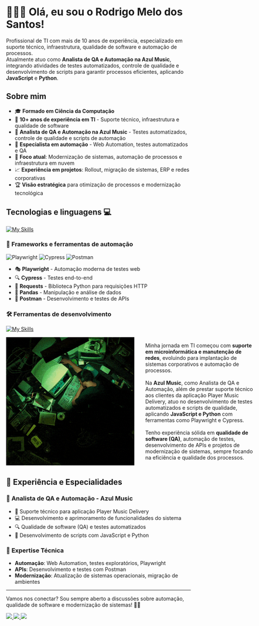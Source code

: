 # 🧑🏽‍💻 Olá, eu sou o Rodrigo Melo dos Santos!

<p align="left">
  Profissional de TI com mais de 10 anos de experiência, especializado em suporte técnico, infraestrutura, qualidade de software e automação de processos. <br>
  Atualmente atuo como <strong>Analista de QA e Automação na Azul Music</strong>, integrando atividades de testes automatizados, controle de qualidade e desenvolvimento de scripts para garantir processos eficientes, aplicando <strong>JavaScript</strong> e <strong>Python</strong>.
</p>

## Sobre mim

- 🎓 **Formado em Ciência da Computação**
- 💼 **10+ anos de experiência em TI** - Suporte técnico, infraestrutura e qualidade de software
- 🎵 **Analista de QA e Automação na Azul Music** - Testes automatizados, controle de qualidade e scripts de automação
- 🔧 **Especialista em automação** - Web Automation, testes automatizados e QA
- 🚀 **Foco atual**: Modernização de sistemas, automação de processos e infraestrutura em nuvem
- 📈 **Experiência em projetos**: Rollout, migração de sistemas, ERP e redes corporativas
- 🏆 **Visão estratégica** para otimização de processos e modernização tecnológica

## Tecnologias e linguagens 💻
[![My Skills](https://skillicons.dev/icons?i=python,js,html,mongodb)](https://skillicons.dev)

### 🚀 Frameworks e ferramentas de automação
![Playwright](https://img.shields.io/badge/Playwright-2EAD33?style=for-the-badge&logo=playwright&logoColor=white)
![Cypress](https://img.shields.io/badge/Cypress-17202C?style=for-the-badge&logo=cypress&logoColor=white)
![Postman](https://img.shields.io/badge/Postman-FF6C37?style=for-the-badge&logo=postman&logoColor=white)
- 🎭 **Playwright** - Automação moderna de testes web
- 🔍 **Cypress** - Testes end-to-end
- 🐍 **Requests** - Biblioteca Python para requisições HTTP
- 🐼 **Pandas** - Manipulação e análise de dados
- 📡 **Postman** - Desenvolvimento e testes de APIs

### 🛠️ Ferramentas de desenvolvimento
[![My Skills](https://skillicons.dev/icons?i=git,github,vscode,docker,linux,windows)](https://skillicons.dev)

<!-- Container flexível para imagem à esquerda e texto à direita -->
<div style="display: flex; flex-wrap: nowrap; align-items: flex-start; justify-content: flex-start; gap: 30px;">

  <!-- Imagem com tamanho fixo à esquerda -->
  <div style="flex: 0 0 350px; text-align: center;">
    <img 
      src="./images/neo-is-sleeping-matrix.gif" 
      alt="Matrix Neo sleeping" 
      style="width: 100%; max-width: 350px; height: auto; display: inline-block;"
    >
  </div>

  <!-- Texto à direita ocupando o restante do espaço -->
  <div style="flex: 1; text-align: left; min-width: 300px;">
    <p>
      Minha jornada em TI começou com <strong>suporte em microinformática e manutenção de redes</strong>, evoluindo para implantação de sistemas corporativos e automação de processos.<br><br>
      Na <strong>Azul Music</strong>, como Analista de QA e Automação, além de prestar suporte técnico aos clientes da aplicação Player Music Delivery, atuo no desenvolvimento de testes automatizados e scripts de qualidade, aplicando <strong>JavaScript e Python</strong> com ferramentas como Playwright e Cypress.<br><br>
      Tenho experiência sólida em <strong>qualidade de software (QA)</strong>, automação de testes, desenvolvimento de APIs e projetos de modernização de sistemas, sempre focando na eficiência e qualidade dos processos.
    </p>
  </div>

</div>

## 🎯 Experiência e Especialidades

### 🏢 **Analista de QA e Automação - Azul Music**
- 🎵 Suporte técnico para aplicação Player Music Delivery
- 💻 Desenvolvimento e aprimoramento de funcionalidades do sistema
- 🔍 Qualidade de software (QA) e testes automatizados
- 🐍 Desenvolvimento de scripts com JavaScript e Python

### 🔧 **Expertise Técnica**
- **Automação**: Web Automation, testes exploratórios, Playwright
- **APIs**: Desenvolvimento e testes com Postman
- **Modernização**: Atualização de sistemas operacionais, migração de ambientes

<hr>

<p align="left">
  Vamos nos conectar? Sou sempre aberto a discussões sobre automação, qualidade de software e modernização de sistemas! 💌✨
</p>

<p align="left">
  <a href="mailto:rodrigo.melo@example.com" title="Gmail">
    <img src="https://img.shields.io/badge/-Gmail-FF0000?style=flat-square&labelColor=FF0000&logo=gmail&logoColor=white"/>
  </a>
  <a href="https://www.linkedin.com/in/rodrigo-melo-dos-santos-0262a033/" title="LinkedIn">
    <img src="https://img.shields.io/badge/-Linkedin-0e76a8?style=flat-square&logo=Linkedin&logoColor=white"/>
  </a>
  <a href="#" title="WhatsApp">
    <img src="https://img.shields.io/badge/-WhatsApp-25D366?style=flat-square&labelColor=25D366&logo=whatsapp&logoColor=white"/>
  </a>
</p>
